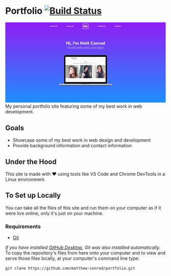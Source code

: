 # Portfolio [![Build Status](https://travis-ci.org/matthew-conrad/portfolio.svg?branch=master)](https://travis-ci.org/matthew-conrad/portfolio.svg?branch=master)
![screenshot](images/screenshot-main.jpeg)
My personal portfolio site featuring some of my best work in web development.
## Goals
- Showcase some of my best work in web design and development
- Provide background information and contact information
## Under the Hood
This site is made with :heart: using tools like VS Code and Chrome DevTools in a Linux environment.
## To Set up Locally
You can take all the files of this site and run them on your computer as if it were live online, only it's just on your machine.
### Requirements
* [Git](http://git-scm.com/)

_If you have installed [GitHub Desktop](https://desktop.github.com), Git was also installed automatically._
To copy the repository's files from here onto your computer and to view and serve those files locally, at your computer's command line type:

```
git clone https://github.com/matthew-conrad/portfolio.git
```
